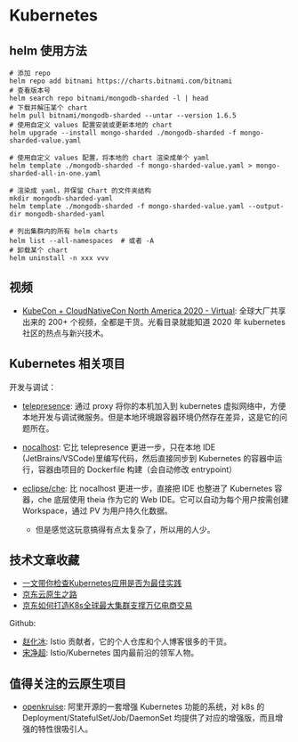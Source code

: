 # Kubernetes


## helm 使用方法

```shell
# 添加 repo
helm repo add bitnami https://charts.bitnami.com/bitnami
# 查看版本号
helm search repo bitnami/mongodb-sharded -l | head
# 下载并解压某个 chart
helm pull bitnami/mongodb-sharded --untar --version 1.6.5
# 使用自定义 values 配置安装或更新本地的 chart
helm upgrade --install mongo-sharded ./mongodb-sharded -f mongo-sharded-value.yaml

# 使用自定义 values 配置，将本地的 chart 渲染成单个 yaml
helm template ./mongodb-sharded -f mongo-sharded-value.yaml > mongo-sharded-all-in-one.yaml

# 渲染成 yaml，并保留 Chart 的文件夹结构
mkdir mongodb-sharded-yaml
helm template ./mongodb-sharded -f mongo-sharded-value.yaml --output-dir mongodb-sharded-yaml

# 列出集群内的所有 helm charts
helm list --all-namespaces  # 或者 -A
# 卸载某个 chart
helm uninstall -n xxx vvv
```

## 视频

- [KubeCon + CloudNativeCon North America 2020 - Virtual](https://www.youtube.com/playlist?list=PLj6h78yzYM2Pn8RxfLh2qrXBDftr6Qjut): 全球大厂共享出来的 200+ 个视频，全都是干货。光看目录就能知道 2020 年 kubernetes 社区的热点与新兴技术。


## Kubernetes 相关项目

开发与调试：

- [telepresence](https://github.com/telepresenceio/telepresence): 通过 proxy 将你的本机加入到 kubernetes 虚拟网络中，方便本地开发与调试微服务。但是本地环境跟容器环境仍然存在差异，这是它的问题所在。
- [nocalhost](https://github.com/nocalhost/nocalhost): 它比 telepresence 更进一步，只在本地 IDE (JetBrains/VSCode)里编写代码，然后直接同步到 Kubernetes 的容器中运行，容器由项目的 Dockerfile 构建（会自动修改 entrypoint）

- [eclipse/che](https://github.com/eclipse/che): 比 nocalhost 更进一步，直接把 IDE 也整进了 Kubernetes 容器，che 底层使用 theia 作为它的 Web IDE。它可以自动为每个用户按需创建 Workspace，通过 PV 为用户持久化数据。
  - 但是感觉这玩意搞得有点太复杂了，所以用的人少。

## 技术文章收藏

- [一文带你检查Kubernetes应用是否为最佳实践](https://juejin.im/post/6844904024911642637)
- [京东云原生之路](https://developer.jdcloud.com/article/1163)
- [京东如何打造K8s全球最大集群支撑万亿电商交易](https://developer.jdcloud.com/article/1160)

Github:

- [赵化冰](https://github.com/zhaohuabing): Istio 贡献者，它的个人仓库和个人博客很多的干货。
- [宋净超](https://github.com/rootsongjc): Istio/Kubernetes 国内最前沿的领军人物。


## 值得关注的云原生项目

- [openkruise](https://github.com/openkruise/kruise): 阿里开源的一套增强 Kubernetes 功能的系统，对 k8s 的 Deployment/StatefulSet/Job/DaemonSet 均提供了对应的增强版，而且增强的特性很吸引人。
